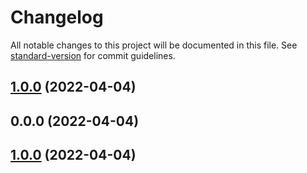 # Changelog

All notable changes to this project will be documented in this file. See [standard-version](https://github.com/conventional-changelog/standard-version) for commit guidelines.

## [1.0.0](///compare/sdk@v0.0.0...sdk@v1.0.0) (2022-04-04)

## 0.0.0 (2022-04-04)

## [1.0.0](///compare/sdk@v0.0.0...sdk@v1.0.0) (2022-04-04)
